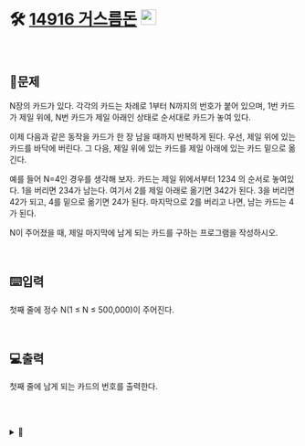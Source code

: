 <br>

# 🛠️ [14916 거스름돈](http://www.acmicpc.net/problem/14916) <img height="27px" width="27px" src="https://static.solved.ac/tier_small/6.svg"/>

<br>

## 📖문제
N장의 카드가 있다. 각각의 카드는 차례로 1부터 N까지의 번호가 붙어 있으며, 1번 카드가 제일 위에, N번 카드가 제일 아래인 상태로 순서대로 카드가 놓여 있다.

이제 다음과 같은 동작을 카드가 한 장 남을 때까지 반복하게 된다. 우선, 제일 위에 있는 카드를 바닥에 버린다. 그 다음, 제일 위에 있는 카드를 제일 아래에 있는 카드 밑으로 옮긴다.

예를 들어 N=4인 경우를 생각해 보자. 카드는 제일 위에서부터 1234 의 순서로 놓여있다. 1을 버리면 234가 남는다. 여기서 2를 제일 아래로 옮기면 342가 된다. 3을 버리면 42가 되고, 4를 밑으로 옮기면 24가 된다. 마지막으로 2를 버리고 나면, 남는 카드는 4가 된다.

N이 주어졌을 때, 제일 마지막에 남게 되는 카드를 구하는 프로그램을 작성하시오.

<br>

## ⌨️입력
첫째 줄에 정수 N(1 ≤ N ≤ 500,000)이 주어진다.

<br>

## 💻출력
첫째 줄에 남게 되는 카드의 번호를 출력한다.

<br><br>

<details>
  <summary>🎈</summary>
  <br>
  
</details>

<br><br>
